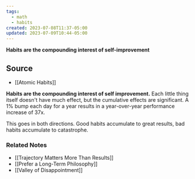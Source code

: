 ```yaml
---
tags:
  - math
  - habits
created: 2023-07-08T11:37-05:00
updated: 2023-07-09T10:44-05:00
---
```

**Habits are the compounding interest of self-improvement**

## Source
- [[Atomic Habits]]

**Habits are the compounding interest of self improvement.** Each little thing itself doesn't have much effect, but the cumulative effects are significant. A 1% bump each day for a year results in a year-over-year performance increase of 37x.

This goes in both directions. Good habits accumulate to great results, bad habits accumulate to catastrophe. 

### Related Notes
- [[Trajectory Matters More Than Results]]
- [[Prefer a Long-Term Philosophy]]
- [[Valley of Disappointment]]